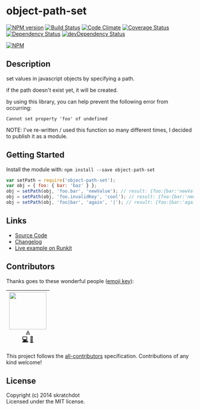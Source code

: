 # object-path-set

[![NPM version](https://badge.fury.io/js/object-path-set.svg)](http://badge.fury.io/js/object-path-set)
[![Build Status](https://travis-ci.org/skratchdot/object-path-set.png?branch=master)](https://travis-ci.org/skratchdot/object-path-set)
[![Code Climate](https://codeclimate.com/github/skratchdot/object-path-set.png)](https://codeclimate.com/github/skratchdot/object-path-set)
[![Coverage Status](https://coveralls.io/repos/skratchdot/object-path-set/badge.svg?branch=master&service=github)](https://coveralls.io/github/skratchdot/object-path-set?branch=master)
[![Dependency Status](https://david-dm.org/skratchdot/object-path-set.svg)](https://david-dm.org/skratchdot/object-path-set)
[![devDependency Status](https://david-dm.org/skratchdot/object-path-set/dev-status.svg)](https://david-dm.org/skratchdot/object-path-set#info=devDependencies)

[![NPM](https://nodei.co/npm/object-path-set.png)](https://npmjs.org/package/object-path-set)

## Description

set values in javascript objects by specifying a path.

if the path doesn't exist yet, it will be created.

by using this library, you can help prevent the following error from occurring:

```
Cannot set property 'foo' of undefined
```

NOTE: I've re-written / used this function so many different times, I decided to publish it
as a module.

## Getting Started

Install the module with: `npm install --save object-path-set`

```javascript
var setPath = require('object-path-set');
var obj = { foo: { bar: 'baz' } };
obj = setPath(obj, 'foo.bar', 'newValue'); // result: {foo:{bar:'newValue'}}
obj = setPath(obj, 'foo.invalidKey', 'cool'); // result: {foo:{bar:'newValue',invalidKey: 'cool'}}
obj = setPath(obj, 'foo|bar', 'again', '|'); // result: {foo:{bar:'again',invalidKey: 'cool'}}
```

## Links

- [Source Code](https://github.com/skratchdot/object-path-set)
- [Changelog](https://github.com/skratchdot/object-path-set/blob/master/CHANGELOG.md)
- [Live example on Runkit](https://npm.runkit.com/object-path-set)

## Contributors

Thanks goes to these wonderful people ([emoji key](https://github.com/kentcdodds/all-contributors#emoji-key)):

<!-- ALL-CONTRIBUTORS-LIST:START - Do not remove or modify this section -->

<!-- prettier-ignore -->
| [<img src="https://avatars1.githubusercontent.com/u/434470?v=4" width="100px;"/><br /><sub><b>◬</b></sub>](https://www.skratchdot.com/)<br />[💻](https://github.com/skratchdot/object-path-set/commits?author=skratchdot "Code") [📖](https://github.com/skratchdot/object-path-set/commits?author=skratchdot "Documentation") |
| :---: |

<!-- ALL-CONTRIBUTORS-LIST:END -->

This project follows the [all-contributors](https://github.com/kentcdodds/all-contributors) specification. Contributions of any kind welcome!

## License

Copyright (c) 2014 skratchdot  
Licensed under the MIT license.
